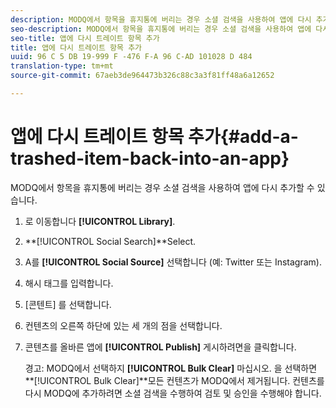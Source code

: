 ```yaml
---
description: MODQ에서 항목을 휴지통에 버리는 경우 소셜 검색을 사용하여 앱에 다시 추가할 수 있습니다.
seo-description: MODQ에서 항목을 휴지통에 버리는 경우 소셜 검색을 사용하여 앱에 다시 추가할 수 있습니다.
seo-title: 앱에 다시 트레이트 항목 추가
title: 앱에 다시 트레이트 항목 추가
uuid: 96 C 5 DB 19-999 F -476 F-A 96 C-AD 101028 D 484
translation-type: tm+mt
source-git-commit: 67aeb3de964473b326c88c3a3f81ff48a6a12652

---
```



# 앱에 다시 트레이트 항목 추가{#add-a-trashed-item-back-into-an-app}

MODQ에서 항목을 휴지통에 버리는 경우 소셜 검색을 사용하여 앱에 다시 추가할 수 있습니다.

1. 로 이동합니다 **[!UICONTROL Library]**.
1. **[!UICONTROL Social Search]**Select.
1. A를 **[!UICONTROL Social Source]** 선택합니다 (예: Twitter 또는 Instagram).
1. 해시 태그를 입력합니다.
1. [콘텐트] 를 선택합니다.
1. 컨텐츠의 오른쪽 하단에 있는 세 개의 점을 선택합니다.
1. 콘텐츠를 올바른 앱에 **[!UICONTROL Publish]** 게시하려면을 클릭합니다.

   경고: MODQ에서 선택하지 **[!UICONTROL Bulk Clear]** 마십시오. 을 선택하면 **[!UICONTROL Bulk Clear]**모든 컨텐츠가 MODQ에서 제거됩니다. 컨텐츠를 다시 MODQ에 추가하려면 소셜 검색을 수행하여 검토 및 승인을 수행해야 합니다.
